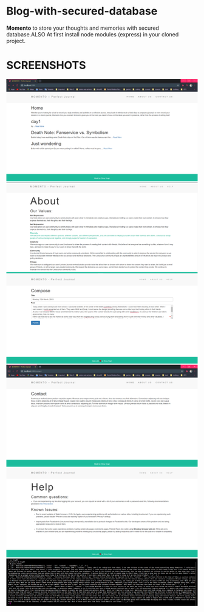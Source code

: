 # Blog-with-secured-database
**Momento** to store your thoughts and memories with secured database.ALSO
At first install node modules (express) in your cloned project.
# SCREENSHOTS

![Image of home](home.png)
![Image of about route](about.PNG)
![Image of compose route](compose.PNG)
![Image of contact us route](contact.png)
![Image of help route](help.PNG)
![Image of Database](DB.PNG)
